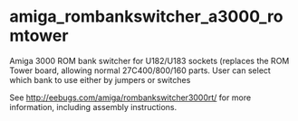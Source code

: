 # amiga_rombankswitcher_a3000_romtower
Amiga 3000 ROM bank switcher for U182/U183 sockets (replaces the ROM Tower board, allowing normal 27C400/800/160 parts. User can select which bank to use either by jumpers or switches

See http://eebugs.com/amiga/rombankswitcher3000rt/ for more information, including assembly instructions.
